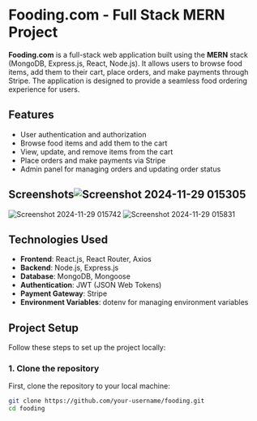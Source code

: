 # Fooding.com - Full Stack MERN Project

**Fooding.com** is a full-stack web application built using the **MERN** stack (MongoDB, Express.js, React, Node.js). It allows users to browse food items, add them to their cart, place orders, and make payments through Stripe. The application is designed to provide a seamless food ordering experience for users.

## Features

- User authentication and authorization
- Browse food items and add them to the cart
- View, update, and remove items from the cart
- Place orders and make payments via Stripe
- Admin panel for managing orders and updating order status
## Screenshots![Screenshot 2024-11-29 015305](https://github.com/user-attachments/assets/e1ade43a-d687-486d-a94c-66c503abd234)
![Screenshot 2024-11-29 015742](https://github.com/user-attachments/assets/95e5f3f8-43f9-4d0b-81d1-74c43761ecb4)
![Screenshot 2024-11-29 015831](https://github.com/user-attachments/assets/6fcea160-fd38-48b5-b283-079dd72d81ac)
## Technologies Used

- **Frontend**: React.js, React Router, Axios
- **Backend**: Node.js, Express.js
- **Database**: MongoDB, Mongoose
- **Authentication**: JWT (JSON Web Tokens)
- **Payment Gateway**: Stripe
- **Environment Variables**: dotenv for managing environment variables

## Project Setup

Follow these steps to set up the project locally:

### 1. Clone the repository
First, clone the repository to your local machine:

```bash
git clone https://github.com/your-username/fooding.git
cd fooding
